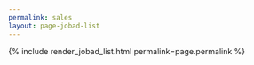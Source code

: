 ```yaml
---
permalink: sales
layout: page-jobad-list
---
```

{% include render_jobad_list.html permalink=page.permalink %}
